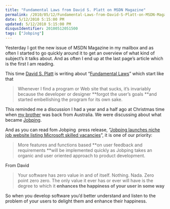 ```yaml
---
title: "Fundamental Laws from David S. Platt on MSDN Magazine"
permalink: /2010/05/12/Fundamental-Laws-from-David-S-Platt-on-MSDN-Magazine/
date: 5/12/2010 5:15:00 PM
updated: 5/12/2010 5:15:00 PM
disqusIdentifier: 20100512051500
tags: ["Jobping"]
---
```

Yesterday I got the new issue of MSDN Magazine in my mailbox and as often I started to go quickly around it to get an overview of what kind of subject’s it talks about. And as often I end up at the last page’s article which is the first I am reading.

This time [David S. Platt](http://msdn.microsoft.com/ee532098.aspx?sdmr=DavidPlatt&sdmi=authors) is writing about “[Fundamental Laws](http://msdn.microsoft.com/en-us/magazine/ff646970.aspx)” which start like that
<!-- more -->

> Whenever I find a program or Web site that sucks, it’s invariably because the developer or designer **forgot the user’s goals **and started embellishing the program for its own sake.

This reminded me a discussion I had a year and a half ago at Christmas time when [my brother](http://myaustraliantrip.blogspot.com/) was back from Australia. We were discussing about what became [Jobping](http://www.jobping.com).

And as you can read fom Jobping  press release, “[Jobping launches niche job website listing Microsoft skilled vacancies](http://blog.jobping.com/2010/04/jobping-launches-niche-job-website.html)”, it is one of our priority:

> More features and functions based **on user feedback and requirements **will be implemented quickly as Jobping takes an organic and user oriented approach to product development.

From David

> Your software has zero value in and of itself. Nothing. Nada. Zero point zero zero. The only value it ever has or ever will have is the degree to which it **enhances the happiness of your user in some way**

So when you develop software you’d better understand and listen to the problem of your users to delight them and enhance their happiness.
